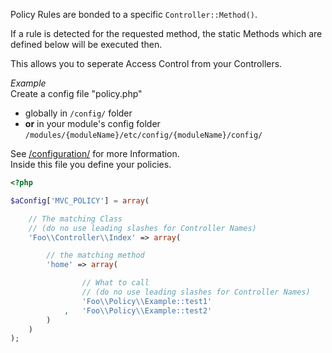 Policy Rules are bonded to a specific `Controller::Method()`.

If a rule is detected for the requested method, the static Methods which are defined below will be executed then.

This allows you to seperate Access Control from your Controllers.


_Example_  
Create a config file "policy.php"  
- globally in `/config/` folder
- **or** in your module's config folder `/modules/{moduleName}/etc/config/{moduleName}/config/`

See  [/configuration/](/configuration/) for more Information.  
Inside this file you define your policies.

~~~php
<?php

$aConfig['MVC_POLICY'] = array(

    // The matching Class
    // (do no use leading slashes for Controller Names)
    'Foo\\Controller\\Index' => array(

        // the matching method
        'home' => array(

                // What to call
                // (do no use leading slashes for Controller Names)
                'Foo\\Policy\\Example::test1'
            ,	'Foo\\Policy\\Example::test2'
        )
    )
);
~~~
